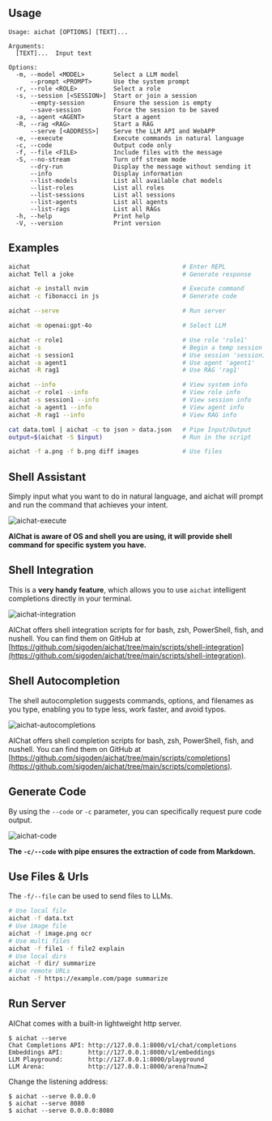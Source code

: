 ## Usage

```
Usage: aichat [OPTIONS] [TEXT]...

Arguments:
  [TEXT]...  Input text

Options:
  -m, --model <MODEL>        Select a LLM model
      --prompt <PROMPT>      Use the system prompt
  -r, --role <ROLE>          Select a role
  -s, --session [<SESSION>]  Start or join a session
      --empty-session        Ensure the session is empty
      --save-session         Force the session to be saved
  -a, --agent <AGENT>        Start a agent
  -R, --rag <RAG>            Start a RAG
      --serve [<ADDRESS>]    Serve the LLM API and WebAPP
  -e, --execute              Execute commands in natural language
  -c, --code                 Output code only
  -f, --file <FILE>          Include files with the message
  -S, --no-stream            Turn off stream mode
      --dry-run              Display the message without sending it
      --info                 Display information
      --list-models          List all available chat models
      --list-roles           List all roles
      --list-sessions        List all sessions
      --list-agents          List all agents
      --list-rags            List all RAGs
  -h, --help                 Print help
  -V, --version              Print version
```

## Examples

```sh
aichat                                          # Enter REPL
aichat Tell a joke                              # Generate response

aichat -e install nvim                          # Execute command
aichat -c fibonacci in js                       # Generate code

aichat --serve                                  # Run server

aichat -m openai:gpt-4o                         # Select LLM

aichat -r role1                                 # Use role 'role1'
aichat -s                                       # Begin a temp session
aichat -s session1                              # Use session 'session1'
aichat -a agent1                                # Use agent 'agent1'
aichat -R rag1                                  # Use RAG 'rag1'

aichat --info                                   # View system info
aichat -r role1 --info                          # View role info
aichat -s session1 --info                       # View session info
aichat -a agent1 --info                         # View agent info
aichat -R rag1 --info                           # View RAG info

cat data.toml | aichat -c to json > data.json   # Pipe Input/Output
output=$(aichat -S $input)                      # Run in the script

aichat -f a.png -f b.png diff images            # Use files
```

## Shell Assistant

Simply input what you want to do in natural language, and aichat will prompt and run the command that achieves your intent.

![aichat-execute](https://github.com/user-attachments/assets/0c77e901-0da2-4151-aefc-a2af96bbb004)

**AIChat is aware of OS and shell you are using, it will provide shell command for specific system you have.**

## Shell Integration

This is a **very handy feature**, which allows you to use `aichat` intelligent completions directly in your terminal.

![aichat-integration](https://github.com/sigoden/aichat/assets/4012553/873ebf23-226c-412e-a34f-c5aaa7017524)

AIChat offers shell integration scripts for for bash, zsh, PowerShell, fish, and nushell. You can find them on GitHub at [https://github.com/sigoden/aichat/tree/main/scripts/shell-integration](https://github.com/sigoden/aichat/tree/main/scripts/shell-integration).

## Shell Autocompletion

The shell autocompletion suggests commands, options, and filenames as you type, enabling you to type less, work faster, and avoid typos.

![aichat-autocompletions](https://github.com/sigoden/aichat/assets/4012553/29dd7497-441f-4b64-b36e-2bcbc5e66202)

AIChat offers shell completion scripts for bash, zsh, PowerShell, fish, and nushell. You can find them on GitHub at [https://github.com/sigoden/aichat/tree/main/scripts/completions](https://github.com/sigoden/aichat/tree/main/scripts/completions).

## Generate Code

By using the `--code` or `-c` parameter, you can specifically request pure code output.

![aichat-code](https://github.com/sigoden/aichat/assets/4012553/2bbf7c8a-3822-4222-9498-693dcd683cf4)

**The `-c/--code` with pipe ensures the extraction of code from Markdown.**

## Use Files & Urls

The `-f/--file` can be used to send files to LLMs. 

```sh
# Use local file
aichat -f data.txt
# Use image file
aichat -f image.png ocr
# Use multi files
aichat -f file1 -f file2 explain
# Use local dirs
aichat -f dir/ summarize
# Use remote URLs
aichat -f https://example.com/page summarize
```

## Run Server

AIChat comes with a built-in lightweight http server.

```
$ aichat --serve
Chat Completions API: http://127.0.0.1:8000/v1/chat/completions
Embeddings API:       http://127.0.0.1:8000/v1/embeddings
LLM Playground:       http://127.0.0.1:8000/playground
LLM Arena:            http://127.0.0.1:8000/arena?num=2
```

Change the listening address:
```
$ aichat --serve 0.0.0.0
$ aichat --serve 8080
$ aichat --serve 0.0.0.0:8080
```
